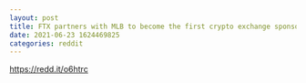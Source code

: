 ```yaml
--- 
layout: post 
title: FTX partners with MLB to become the first crypto exchange sponsor in professional sports 
date: 2021-06-23 1624469825 
categories: reddit 
--- 
```

https://redd.it/o6htrc